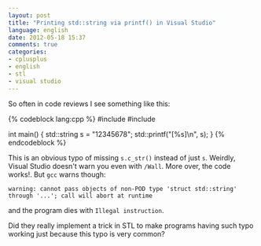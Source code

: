 ```yaml
---
layout: post
title: "Printing std::string via printf() in Visual Studio"
language: english
date: 2012-05-18 15:37
comments: true
categories: 
- cplusplus
- english
- stl
- visual studio
---
```

So often in code reviews I see something like this:

{% codeblock lang:cpp %}
#include <string>
#include <cstdio>

int main() {
  std::string s = "12345678";
  std::printf("[%s]\n", s);
}
{% endcodeblock %}

This is an obvious typo of missing `s.c_str()` instead of just `s`. Weirdly, Visual Studio doesn't warn you even with `/Wall`. More over, the code works!. But `gcc` warns though: 

    warning: cannot pass objects of non-POD type 'struct std::string' through '...'; call will abort at runtime

and the program dies with `Illegal instruction`.

Did they really implement a trick in STL to make programs having such  typo working just because this typo is very common? 
